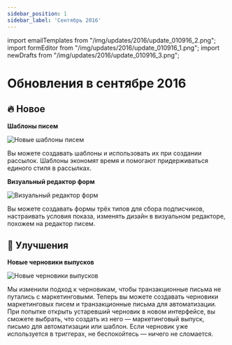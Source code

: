 ```yaml
---
sidebar_position: 1
sidebar_label: 'Сентябрь 2016'
---
```


import emailTemplates from "/img/updates/2016/update_010916_2.png";
import formEditor from "/img/updates/2016/update_010916_1.png";
import newDrafts from "/img/updates/2016/update_010916_3.png";

# Обновления в сентябре 2016

## 🔥 Новое

**Шаблоны писем**

<p align="left">
    <img src={emailTemplates} alt="Новые шаблоны писем" />
</p>

Вы можете создавать шаблоны и использовать их при создании рассылок. Шаблоны экономят время и помогают придерживаться единого стиля в рассылках.

**Визуальный редактор форм**

<p align="left">
    <img src={formEditor} alt="Визуальный редактор форм" />
</p>

Вы можете создавать формы трёх типов для сбора подписчиков, настраивать условия показа, изменять дизайн в визуальном редакторе, похожем на редактор писем.


## 🚀 Улучшения

**Новые черновики выпусков**

<p align="left">
    <img src={newDrafts} alt="Новые черновики выпусков" />
</p>

Мы изменили подход к черновикам, чтобы транзакционные письма не путались с маркетинговыми. Теперь вы можете создавать черновики маркетинговых писем и транзакционные письма для автоматизации. При попытке открыть устаревший черновик в новом интерфейсе, вы сможете выбрать, что создать из него — маркетинговый выпуск, письмо для автоматизации или шаблон. Если черновик уже используется в триггерах, не беспокойтесь — ничего не сломается.


